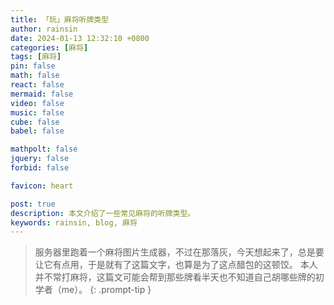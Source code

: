```yaml
---
title: 「玩」麻将听牌类型
author: rainsin
date: 2024-01-13 12:32:10 +0800
categories: [麻将]
tags: [麻将]
pin: false
math: false
react: false
mermaid: false
video: false
music: false
cube: false
babel: false

mathpolt: false
jquery: false
forbid: false

favicon: heart

post: true
description: 本文介绍了一些常见麻将的听牌类型。
keywords: rainsin, blog, 麻将
---
```


> 服务器里跑着一个麻将图片生成器，不过在那落灰，今天想起来了，总是要让它有点用，于是就有了这篇文字，也算是为了这点醋包的这顿饺。
> 本人并不常打麻将，这篇文可能会帮到那些牌看半天也不知道自己胡哪些牌的初学者（me）。
{: .prompt-tip }

<div id="majiang-box"></div>

<script src="https://source.rainsin.cn/js/ma/index.min.js"></script>



<style>
.majiang-loading{
  display: flex;
  width: 100%;
  align-content: center;
  justify-content: center;
  flex-wrap: wrap;
}

hr{
  border: none;
  height: 1px;
  background-image: linear-gradient(to right, #f0f0f0, #8f8f8f, #f0f0f0);
  opacity: 1;
  margin: 40px 0;
}

.ma-img{
  margin: 14px;
}
</style>
